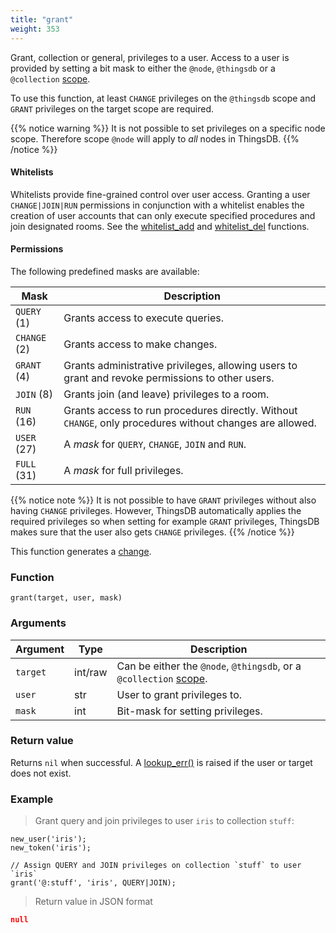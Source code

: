 ```yaml
---
title: "grant"
weight: 353
---
```


Grant, collection or general, privileges to a user. Access to a user is provided by setting
a bit mask to either the `@node`, `@thingsdb` or a `@collection`  [scope](../../overview/scopes).

To use this function, at least `CHANGE` privileges on the `@thingsdb` scope and `GRANT` privileges on the target scope are required.

{{% notice warning %}}
It is not possible to set privileges on a specific node scope. Therefore scope `@node` will apply to *all* nodes in ThingsDB.
{{% /notice %}}

#### Whitelists

Whitelists provide fine-grained control over user access. Granting a user `CHANGE|JOIN|RUN` permissions in conjunction with a whitelist enables the creation of user accounts that can only execute specified procedures and join designated rooms. See the [whitelist_add](../whitelist_add) and [whitelist_del](../whitelist_del) functions.

#### Permissions

The following predefined masks are available:

Mask         | Description
------------ | -----------
`QUERY` (1)  | Grants access to execute queries.
`CHANGE` (2) | Grants access to make changes.
`GRANT` (4)  | Grants administrative privileges, allowing users to grant and revoke permissions to other users.
`JOIN` (8)   | Grants join (and leave) privileges to a room.
`RUN` (16)   | Grants access to run procedures directly. Without `CHANGE`, only procedures without changes are allowed.
`USER` (27)  | A *mask* for `QUERY`, `CHANGE`, `JOIN` and `RUN`.
`FULL` (31)  | A *mask* for full privileges.

{{% notice note %}}
It is not possible to have `GRANT` privileges without also having `CHANGE` privileges.
However, ThingsDB automatically applies the required privileges so when setting for example `GRANT` privileges, ThingsDB
makes sure that the user also gets `CHANGE` privileges.
{{% /notice %}}

This function generates a [change](../../overview/changes).

### Function

`grant(target, user, mask)`

### Arguments

Argument | Type | Description
-------- | ---- | -----------
`target` | int/raw | Can be either the `@node`, `@thingsdb`, or a `@collection` [scope](../../overview/scopes).
`user` | str | User to grant privileges to.
`mask` | int | Bit-mask for setting privileges.

### Return value

Returns `nil` when successful. A [lookup_err()](../../errors/lookup_err) is raised if the user or target
does not exist.

### Example

> Grant query and join privileges to user `iris` to collection `stuff`:

```thingsdb,json_response,@t
new_user('iris');
new_token('iris');

// Assign QUERY and JOIN privileges on collection `stuff` to user `iris`
grant('@:stuff', 'iris', QUERY|JOIN);
```

> Return value in JSON format

```json
null
```
